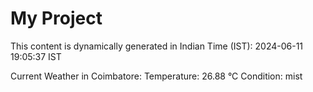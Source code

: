 # My Project

This content is dynamically generated in Indian Time (IST): 2024-06-11 19:05:37 IST


Current Weather in Coimbatore:
Temperature: 26.88 °C
Condition: mist
